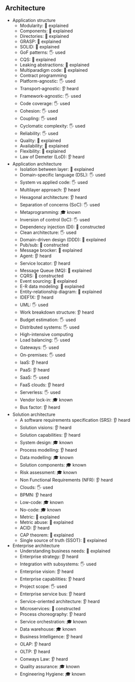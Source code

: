 ## Architecture

- Application structure
  - Modularity: 🙋 explained
  - Components: 🙋 explained
  - Directories: 🙋 explained
  - GRASP: 🙋 explained
  - SOLID: 🙋 explained
  - GoF patterns: 🖐️ used
  - CQS: 🙋 explained
  - Leaking abstractions: 🙋 explained
  - Multiparadigm code: 🙋 explained
  - Contract programming
  - Platform-agnostic: 🖐️ used
  - Transport-agnostic: 👂 heard
  - Framework-agnostic: 🖐️ used
  - Code coverage: 🖐️ used
  - Cohesion: 🖐️ used
  - Coupling: 🖐️ used
  - Cyclomatic complexity: 🖐️ used
  - Reliability: 🖐️ used
  - Quality: 🙋 explained
  - Availability: 🙋 explained
  - Flexibility: 🙋 explained
  - Law of Demeter (LoD): 👂 heard
- Application architecture
  - Isolation between layer: 🙋 explained
  - Domain-specific language (DSL): 🖐️ used
  - System vs applied code: 🖐️ used
  - Multilayer approach: 👂 heard
  - Hexagonal architecture: 👂 heard
  - Separation of concerns (SoC): 🖐️ used
  - Metaprogramming: 🎓 known
  - Inversion of control (IoC): 🖐️ used
  - Dependency injection (DI): 🚀 constructed
  - Clean architecture: 🖐️ used
  - Domain-driven design (DDD): 🙋 explained
  - Pub/sub: 🚀 constructed
  - Message brocker: 🙋 explained
  - Agent: 👂 heard
  - Service locator: 👂 heard
  - Message Queue (MQ): 🙋 explained
  - CQRS: 🚀 constructed
  - Event sourcing: 🙋 explained
  - E-R data modeling: 🙋 explained
  - Entity-relationship diagram: 🙋 explained
  - IDEF1X: 👂 heard
  - UML: 🖐️ used
  - Work breakdown structure: 👂 heard
  - Budget estimation: 🖐️ used
  - Distributed systems: 🖐️ used
  - High-intensive computing
  - Load balancing: 🖐️ used
  - Gateways: 🖐️ used
  - On-premises: 🖐️ used
  - IaaS: 👂 heard
  - PaaS: 👂 heard
  - SaaS: 🖐️ used
  - FaaS clouds: 👂 heard
  - Serverless: 🖐️ used
  - Vendor lock-in: 🎓 known
  - Bus factor: 👂 heard
- Solution architecture
  - A software requirements specification (SRS): 👂 heard
  - Solution visions: 👂 heard
  - Solution capabilities: 👂 heard
  - System design: 🎓 known
  - Process modelling: 👂 heard
  - Data modelling: 🎓 known
  - Solution components: 🎓 known
  - Risk assessment: 🎓 known
  - Non Functional Requirements (NFR): 👂 heard
  - Clouds: 🖐️ used
  - BPMN: 👂 heard
  - Low-code: 🎓 known
  - No-code: 🎓 known
  - Metric: 🙋 explained
  - Metric abuse: 🙋 explained
  - ACID: 👂 heard
  - CAP theorem: 🙋 explained
  - Single source of truth (SSOT): 🙋 explained
- Enterprise architecture
  - Understanding business needs: 🙋 explained
  - Enterprise strategy: 👂 heard
  - Integration with subsystems: 🖐️ used
  - Enterprise vision: 👂 heard
  - Enterprise capabilities: 👂 heard
  - Project scope: 🖐️ used
  - Enterprise service bus: 👂 heard
  - Service-oriented architecture: 👂 heard
  - Microservices: 🚀 constructed
  - Process choreography: 👂 heard
  - Service orchestration: 🎓 known
  - Data warehouse: 🎓 known
  - Business Intelligence: 👂 heard
  - OLAP: 👂 heard
  - OLTP: 👂 heard
  - Conways Law: 👂 heard
  - Quality assurance: 🎓 known
  - Engineering Hygiene: 🎓 known
